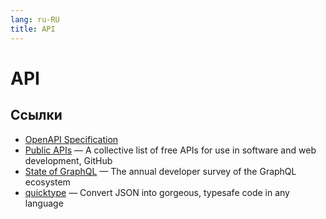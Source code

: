 ```yaml
---
lang: ru-RU 
title: API
---
```

# API

## Ссылки
- [OpenAPI Specification](https://spec.openapis.org/oas/latest.html)
- [Public APIs](https://github.com/public-apis/public-apis) — A collective list of free APIs for use in software and web development, GitHub
- [State of GraphQL](https://www.stateofgraphql.com/ru-ru/) — The annual developer survey of the GraphQL ecosystem
- [quicktype](https://app.quicktype.io/) — Convert JSON into gorgeous, typesafe code in any language
